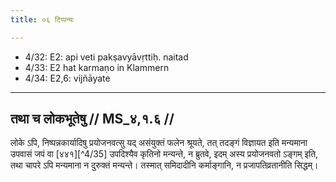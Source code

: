 ```yaml
---
title: ०६ टिप्पन्यः

---
```

- 4/32: E2: api veti pakṣavyāvṛttiḥ. naitad
- 4/33: E2 hat karmaṇo in Klammern
- 4/34: E2,6: vijñāyate

____________________________________________


## तथा च लोकभूतेषु // MS_४,१.६ //

लोके ऽपि, निष्पन्नकार्यादिषु प्रयोजनवत्सु यद् असंयुक्तं फलेन श्रूयते, तत् तदङ्गं विज्ञायत इति मन्यमाना उपवासं जपं वा [४४१][^4/35] उपदिश्यैव कृतिनो मन्यन्ते, न ब्रुतवे, इदम् अस्य प्रयोजनवतो ऽङ्गम् इति, तथा चापरे ऽपि मन्यमाना न दुरुक्तं मन्यन्ते। तस्मात् समिदादीनि कर्माङ्गानि, न प्रजापतिव्रतानीति सिद्धम्।
